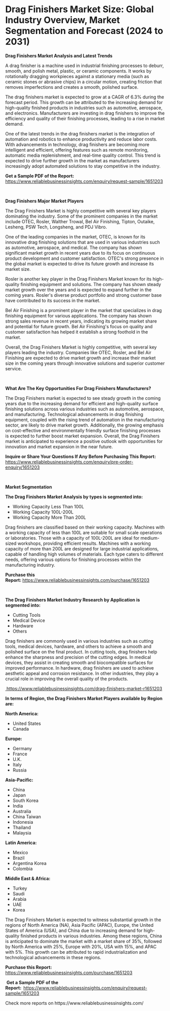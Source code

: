 <p><h1>Drag Finishers Market Size: Global Industry Overview, Market Segmentation and Forecast (2024 to 2031)</h1></p><p><strong>Drag Finishers Market Analysis and Latest Trends</strong></p>
<p><p>A drag finisher is a machine used in industrial finishing processes to deburr, smooth, and polish metal, plastic, or ceramic components. It works by rotationally dragging workpieces against a stationary media (such as ceramic stones or abrasive chips) in a circular motion, creating friction that removes imperfections and creates a smooth, polished surface.</p><p>The drag finishers market is expected to grow at a CAGR of 6.3% during the forecast period. This growth can be attributed to the increasing demand for high-quality finished products in industries such as automotive, aerospace, and electronics. Manufacturers are investing in drag finishers to improve the efficiency and quality of their finishing processes, leading to a rise in market demand.</p><p>One of the latest trends in the drag finishers market is the integration of automation and robotics to enhance productivity and reduce labor costs. With advancements in technology, drag finishers are becoming more intelligent and efficient, offering features such as remote monitoring, automatic media replenishment, and real-time quality control. This trend is expected to drive further growth in the market as manufacturers increasingly adopt automated solutions to stay competitive in the industry.</p></p>
<p><strong>Get a Sample PDF of the Report:&nbsp;</strong> <a href="https://www.reliablebusinessinsights.com/enquiry/request-sample/1651203">https://www.reliablebusinessinsights.com/enquiry/request-sample/1651203</a></p>
<p>&nbsp;</p>
<p><strong>Drag Finishers Major Market Players</strong></p>
<p><p>The Drag Finishers Market is highly competitive with several key players dominating the industry. Some of the prominent companies in the market include OTEC, Rosler, Walther Trowal, Bel Air Finishing, Tipton, Outaike, Lesheng, PSW Tech, Longsheng, and PDJ Vibro.</p><p>One of the leading companies in the market, OTEC, is known for its innovative drag finishing solutions that are used in various industries such as automotive, aerospace, and medical. The company has shown significant market growth in recent years due to its focus on continuous product development and customer satisfaction. OTEC's strong presence in the global market is expected to drive its future growth and increase its market size.</p><p>Rosler is another key player in the Drag Finishers Market known for its high-quality finishing equipment and solutions. The company has shown steady market growth over the years and is expected to expand further in the coming years. Rosler's diverse product portfolio and strong customer base have contributed to its success in the market.</p><p>Bel Air Finishing is a prominent player in the market that specializes in drag finishing equipment for various applications. The company has shown strong sales revenue in recent years, indicating its growing market share and potential for future growth. Bel Air Finishing's focus on quality and customer satisfaction has helped it establish a strong foothold in the market.</p><p>Overall, the Drag Finishers Market is highly competitive, with several key players leading the industry. Companies like OTEC, Rosler, and Bel Air Finishing are expected to drive market growth and increase their market size in the coming years through innovative solutions and superior customer service.</p></p>
<p>&nbsp;</p>
<p><strong>What Are The Key Opportunities For Drag Finishers Manufacturers?</strong></p>
<p><p>The Drag Finishers market is expected to see steady growth in the coming years due to the increasing demand for efficient and high-quality surface finishing solutions across various industries such as automotive, aerospace, and manufacturing. Technological advancements in drag finishing equipment, coupled with the rising trend of automation in the manufacturing sector, are likely to drive market growth. Additionally, the growing emphasis on cost-effective and environmentally friendly surface finishing processes is expected to further boost market expansion. Overall, the Drag Finishers market is anticipated to experience a positive outlook with opportunities for innovation and market expansion in the near future.</p></p>
<p><strong>Inquire or Share Your Questions If Any Before Purchasing This Report:</strong> <a href="https://www.reliablebusinessinsights.com/enquiry/pre-order-enquiry/1651203">https://www.reliablebusinessinsights.com/enquiry/pre-order-enquiry/1651203</a></p>
<p>&nbsp;</p>
<p><strong>Market Segmentation</strong></p>
<p><strong>The Drag Finishers Market Analysis by types is segmented into:</strong></p>
<p><ul><li>Working Capacity Less Than 100L</li><li>Working Capacity 100L-200L</li><li>Working Capacity More Than 200L</li></ul></p>
<p><p>Drag finishers are classified based on their working capacity. Machines with a working capacity of less than 100L are suitable for small scale operations or laboratories. Those with a capacity of 100L-200L are ideal for medium-sized workshops, providing efficient results. Machines with a working capacity of more than 200L are designed for large industrial applications, capable of handling high volumes of materials. Each type caters to different needs, offering various options for finishing processes within the manufacturing industry.</p></p>
<p><strong>Purchase this Report:&nbsp;</strong><a href="https://www.reliablebusinessinsights.com/purchase/1651203">https://www.reliablebusinessinsights.com/purchase/1651203</a></p>
<p>&nbsp;</p>
<p><strong>The Drag Finishers Market Industry Research by Application is segmented into:</strong></p>
<p><ul><li>Cutting Tools</li><li>Medical Device</li><li>Hardware</li><li>Others</li></ul></p>
<p><p>Drag finishers are commonly used in various industries such as cutting tools, medical devices, hardware, and others to achieve a smooth and polished surface on the final product. In cutting tools, drag finishers help enhance the sharpness and precision of the cutting edges. In medical devices, they assist in creating smooth and biocompatible surfaces for improved performance. In hardware, drag finishers are used to achieve aesthetic appeal and corrosion resistance. In other industries, they play a crucial role in improving the overall quality of the products.</p></p>
<p><a href="https://www.reliablebusinessinsights.com/drag-finishers-market-r1651203">&nbsp;https://www.reliablebusinessinsights.com/drag-finishers-market-r1651203</a></p>
<p><strong>In terms of Region, the Drag Finishers Market Players available by Region are:</strong></p>
<p>
    <p> <strong> North America: </strong>
        <ul>
            <li>United States</li>
            <li>Canada</li>
        </ul>
        </p> 
    <p> <strong> Europe: </strong>
        <ul>
            <li>Germany</li>
            <li>France</li>
            <li>U.K.</li>
            <li>Italy</li>
            <li>Russia</li>
        </ul>
        </p> 
    <p> <strong> Asia-Pacific: </strong>
        <ul>
            <li>China</li>
            <li>Japan</li>
            <li>South Korea</li>
            <li>India</li>
            <li>Australia</li>
            <li>China Taiwan</li>
            <li>Indonesia</li>
            <li>Thailand</li>
            <li>Malaysia</li>
        </ul>
        </p> 
    <p> <strong> Latin America: </strong>
        <ul>
            <li>Mexico</li>
            <li>Brazil</li>
            <li>Argentina Korea</li>
            <li>Colombia</li>
        </ul>
        </p> 
    <p> <strong> Middle East & Africa: </strong>
        <ul>
            <li>Turkey</li>
            <li>Saudi</li>
            <li>Arabia</li>
            <li>UAE</li>
            <li>Korea</li>
        </ul>
    </p>
    </p>
<p><p>The Drag Finishers Market is expected to witness substantial growth in the regions of North America (NA), Asia Pacific (APAC), Europe, the United States of America (USA), and China due to increasing demand for high-quality finished products in various industries. Among these regions, China is anticipated to dominate the market with a market share of 35%, followed by North America with 25%, Europe with 20%, USA with 15%, and APAC with 5%. This growth can be attributed to rapid industrialization and technological advancements in these regions.</p></p>
<p><strong>Purchase this Report: </strong><a href="https://www.reliablebusinessinsights.com/purchase/1651203">https://www.reliablebusinessinsights.com/purchase/1651203</a></p>
<p>&nbsp;<strong>Get a Sample PDF of the Report:&nbsp;&nbsp;</strong><a href="https://www.reliablebusinessinsights.com/enquiry/request-sample/1651203">https://www.reliablebusinessinsights.com/enquiry/request-sample/1651203</a></p>
<p><strong></strong></p>
<p>Check more reports on https://www.reliablebusinessinsights.com/</p>